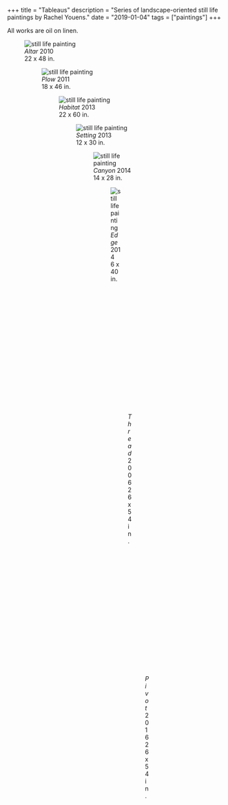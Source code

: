 +++
title = "Tableaus"
description = "Series of landscape-oriented still life paintings by Rachel Youens."
date = "2019-01-04"
tags = ["paintings"]
+++

All works are oil on linen.

<figure> <img src="/images/tabl1.jpg" alt="still life painting"> <figcaption> <em>Altar</em> 2010<br>22 x 48 in.</figcaption>  

<figure> <img src="/images/tabl2.jpg" alt="still life painting"> <figcaption> <em>Plow</em> 2011<br>18 x 46 in.</figcaption>  

<figure> <img src="/images/tabl3.jpg" alt="still life painting"> <figcaption> <em>Habitat</em> 2013<br>22 x 60 in.</figcaption>

<figure> <img src="/images/tabl4.jpg" alt="still life painting"> <figcaption> <em>Setting</em> 2013<br>12 x 30 in.</figcaption>  

<figure> <img src="/images/tabl5.jpg" alt="still life painting"> <figcaption> <em>Canyon</em> 2014<br>14 x 28 in.</figcaption>

<figure> <img src="/images/tabl6.jpg" alt="still life painting"> <figcaption> <em>Edge</em> 2014<br>6 x 40 in.</figcaption>

<figure> <img src="/images/tabl7.jpg" alt="still life painting"> <figcaption> <em>Thread</em> 2006<br>26 x 54 in.</figcaption>

<figure> <img src="/images/tabl8.jpg" alt="still life painting"> <figcaption> <em>Pivot</em> 2016<br>26 x 54 in.</figcaption>